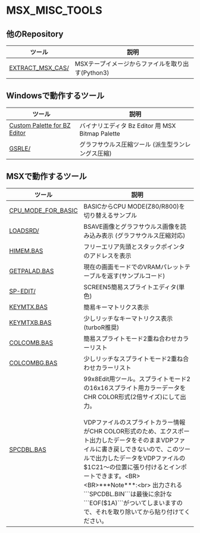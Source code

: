 # MSX_MISC_TOOLS

## 他のRepository

|ツール|説明|
|---|---|
| [EXTRACT_MSX_CAS/  ](https://github.com/uniskie/EXTRACT_MSX_CAS/ ) |MSXテープイメージからファイルを取り出す(Python3)

## Windowsで動作するツール

|ツール|説明|
|---|---|
| [Custom Palette for BZ Editor](Custom%20Palette%20for%20BZ%20Editor)|バイナリエディタ Bz Editor 用 MSX Bitmap Palette|
| [GSRLE/            ](GSRLE             ) |グラフサウルス圧縮ツール (派生型ランレングス圧縮) 

## MSXで動作するツール

|ツール|説明|
|---|---|
| [CPU_MODE_FOR_BASIC](CPU_MODE_FOR_BASIC) |BASICからCPU MODE(Z80/R800)を切り替えるサンプル
| [LOADSRD/          ](LOADSRD           ) |BSAVE画像とグラフサウルス画像を読み込み表示 (グラフサウルス圧縮対応) 
| [HIMEM.BAS         ](HIMEM.BAS         ) |フリーエリア先頭とスタックポインタのアドレスを表示
| [GETPALAD.BAS      ](GETPALAD.BAS      ) |現在の画面モードでのVRAMパレットテーブルを返す(サンプルコード)
| [SP-EDIT/          ](SP-EDIT           ) |SCREEN5簡易スプライトエディタ(単色)
| [KEYMTX.BAS        ](KEYMTX.BAS        ) |簡易キーマトリクス表示
| [KEYMTXB.BAS       ](KEYMTXB.BAS       ) |少しリッチなキーマトリクス表示(turboR推奨)
| [COLCOMB.BAS       ](COLCOMB.BAS       ) |簡易スプライトモード2重ね合わせカラーリスト
| [COLCOMBG.BAS      ](COLCOMBG.BAS      ) |少しリッチなスプライトモード2重ね合わせカラーリスト
| [SPCDBL.BAS        ](SPCDBL.BAS        ) |99x8Edit用ツール。スプライトモード2の16x16スプライト用カラーデータをCHR COLOR形式(2倍サイズ)にして出力。<BR><BR>VDPファイルのスプライトカラー情報がCHR COLOR形式のため、エクスポート出力したデータをそのままVDPファイルに書き戻しできないので、このツールで出力したデータをVDPファイルの$1C21～の位置に張り付けるとインポートできます。<BR><BR>***Note***:<br> 出力される```SPCDBL.BIN```は最後に余計な```EOF($1A)```がついてしまいますので、それを取り除いてから貼り付けてください。

